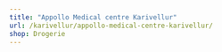 ```yaml
---
title: "Appollo Medical centre Karivellur"
url: /karivellur/appollo-medical-centre-karivellur/
shop: Drogerie
---
```

